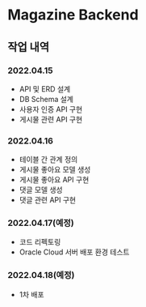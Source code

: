# Magazine Backend

## 작업 내역

### 2022.04.15

- API 및 ERD 설계
- DB Schema 설계
- 사용자 인증 API 구현
- 게시물 관련 API 구현

### 2022.04.16

- 테이블 간 관계 정의
- 게시물 좋아요 모델 생성
- 게시물 좋아요 API 구현
- 댓글 모델 생성
- 댓글 관련 API 구현

### 2022.04.17(예정)

- 코드 리펙토링
- Oracle Cloud 서버 배포 환경 테스트

### 2022.04.18(예정)

- 1차 배포

